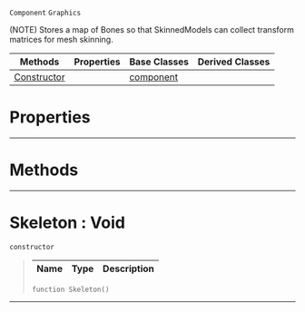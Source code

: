  `Component` `Graphics`



(NOTE) Stores a map of Bones so that SkinnedModels can collect transform matrices for mesh skinning.

|Methods|Properties|Base Classes|Derived Classes|
|---|---|---|---|
|[ Constructor](skeleton.md#skeleton-void)| |[component](component.md)| |


 #  Properties


---  
 #  Methods


---  
 #  Skeleton : Void

 `constructor`

> 
> |Name|Type|Description|
> |---|---|---|
> ```TS:Nada
> function Skeleton()
> ``` 


---  
 

 